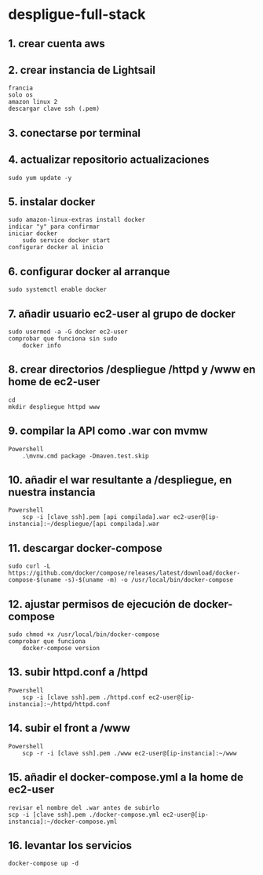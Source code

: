 # despligue-full-stack

## 1. crear cuenta aws
## 2. crear instancia de Lightsail
	francia
	solo os
	amazon linux 2
	descargar clave ssh (.pem)
## 3. conectarse por terminal
## 4. actualizar repositorio actualizaciones
	sudo yum update -y
## 5. instalar docker
	sudo amazon-linux-extras install docker
	indicar "y" para confirmar
	iniciar docker
		sudo service docker start
	configurar docker al inicio
## 6. configurar docker al arranque
	sudo systemctl enable docker
## 7. añadir usuario ec2-user al grupo de docker
	sudo usermod -a -G docker ec2-user
	comprobar que funciona sin sudo
		docker info
## 8. crear directorios /despliegue /httpd y /www en home de ec2-user
	cd
	mkdir despliegue httpd www
## 9. compilar la API como .war con mvmw
	Powershell
	 	.\mvnw.cmd package -Dmaven.test.skip
## 10. añadir el war resultante a /despliegue, en nuestra instancia
	Powershell
		scp -i [clave ssh].pem [api compilada].war ec2-user@[ip-instancia]:~/despliegue/[api compilada].war
## 11. descargar docker-compose
	sudo curl -L https://github.com/docker/compose/releases/latest/download/docker-compose-$(uname -s)-$(uname -m) -o /usr/local/bin/docker-compose
## 12. ajustar permisos de ejecución de docker-compose
	sudo chmod +x /usr/local/bin/docker-compose
	comprobar que funciona
		docker-compose version
## 13. subir httpd.conf a /httpd
	Powershell
		scp -i [clave ssh].pem ./httpd.conf ec2-user@[ip-instancia]:~/httpd/httpd.conf
## 14. subir el front a /www
	Powershell
		scp -r -i [clave ssh].pem ./www ec2-user@[ip-instancia]:~/www
## 15. añadir el docker-compose.yml a la home de ec2-user
	revisar el nombre del .war antes de subirlo
	scp -i [clave ssh].pem ./docker-compose.yml ec2-user@[ip-instancia]:~/docker-compose.yml
## 16. levantar los servicios
	docker-compose up -d
